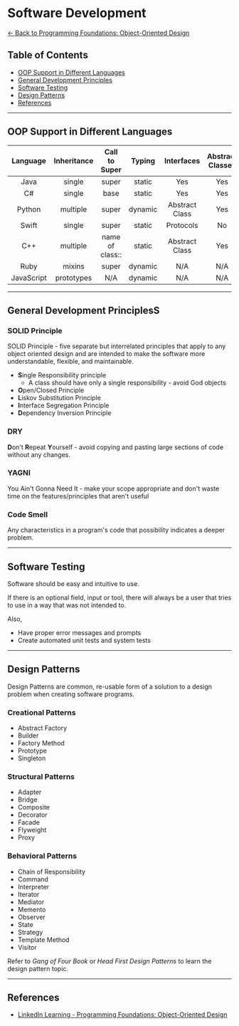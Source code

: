 # Software Development

[<- Back to Programming Foundations: Object-Oriented Design](../README.md)

## Table of Contents

* [OOP Support in Different Languages](#oop-support-in-different-languages)
* [General Development Principles](#general-development-principles)
* [Software Testing](#software-testing)
* [Design Patterns](#design-patterns)
* [References](#references)

---

## OOP Support in Different Languages

| Language | Inheritance | Call to Super | Typing | Interfaces | Abstract Classes |
|:-:|:-:|:-:|:-:|:-:|:-:|
| Java | single | super | static | Yes | Yes |
| C# | single | base| static | Yes | Yes |
| Python | multiple| super | dynamic | Abstract Class | Yes |
| Swift | single | super | static | Protocols | No |
| C++ | multiple | name of class::| static | Abstract Class| Yes |
| Ruby | mixins | super | dynamic | N/A | N/A |
| JavaScript| prototypes | N/A | dynamic | N/A | N/A |

---

## General Development PrinciplesS

### SOLID Principle

SOLID Principle - five separate but interrelated principles that apply to any object oriented design and are intended to make the software more understandable, flexible, and maintainable.

* **S**ingle Responsibility principle
  * A class should have only a single responsibility - avoid God objects
* **O**pen/Closed Principle
* **L**iskov Substitution Principle
* **I**nterface Segregation Principle
* **D**ependency Inversion Principle

### DRY

**D**on't **R**epeat **Y**ourself - avoid copying and pasting large sections of code without any changes.

### YAGNI

You Ain't Gonna Need It - make your scope appropriate and don't waste time on the features/principles that aren't useful

### Code Smell

Any characteristics in a program's code that possibility indicates a deeper problem.

---

## Software Testing

Software should be easy and intuitive to use.

If there is an optional field, input or tool, there will always be a user that tries to use in a way that was not intended to.

Also,

* Have proper error messages and prompts
* Create automated unit tests and system tests

---

## Design Patterns

Design Patterns are common, re-usable form of a solution to a design problem when creating software programs.

### Creational Patterns

* Abstract Factory
* Builder
* Factory Method
* Prototype
* Singleton

### Structural Patterns

* Adapter
* Bridge
* Composite
* Decorator
* Facade
* Flyweight
* Proxy

### Behavioral Patterns

* Chain of Responsibility
* Command
* Interpreter
* Iterator
* Mediator
* Memento
* Observer
* State
* Strategy
* Template Method
* Visitor

Refer to *Gang of Four Book* or *Head First Design Patterns* to learn the design pattern topic.

---

## References

* [LinkedIn Learning - Programming Foundations: Object-Oriented Design](https://www.linkedin.com/learning/programming-foundations-object-oriented-design-3/object-oriented-thinking)

